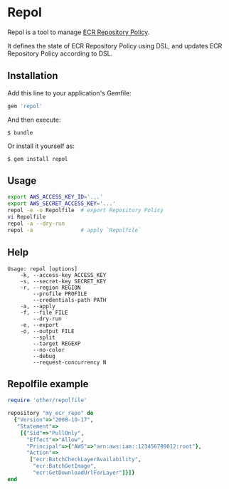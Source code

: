 # Repol

Repol is a tool to manage [ECR Repository Policy](http://docs.aws.amazon.com/AmazonECR/latest/userguide/RepositoryPolicies.html).

It defines the state of ECR Repository Policy using DSL, and updates ECR Repository Policy according to DSL.

## Installation

Add this line to your application's Gemfile:

```ruby
gem 'repol'
```

And then execute:

    $ bundle

Or install it yourself as:

    $ gem install repol

## Usage

```sh
export AWS_ACCESS_KEY_ID='...'
export AWS_SECRET_ACCESS_KEY='...'
repol -e -o Repolfile  # export Repository Policy
vi Repolfile
repol -a --dry-run
repol -a               # apply `Repolfile`
```

## Help

```
Usage: repol [options]
    -k, --access-key ACCESS_KEY
    -s, --secret-key SECRET_KEY
    -r, --region REGION
        --profile PROFILE
        --credentials-path PATH
    -a, --apply
    -f, --file FILE
        --dry-run
    -e, --export
    -o, --output FILE
        --split
        --target REGEXP
        --no-color
        --debug
        --request-concurrency N
```

## Repolfile example

```ruby
require 'other/repolfile'

repository "my_ecr_repo" do
  {"Version"=>"2008-10-17",
   "Statement"=>
    [{"Sid"=>"PullOnly",
      "Effect"=>"Allow",
      "Principal"=>{"AWS"=>"arn:aws:iam::123456789012:root"},
      "Action"=>
       ["ecr:BatchCheckLayerAvailability",
        "ecr:BatchGetImage",
        "ecr:GetDownloadUrlForLayer"]}]}
end
```

